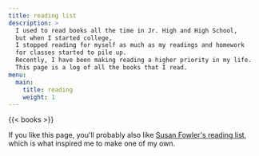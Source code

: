 ```yaml
---
title: reading list
description: >
  I used to read books all the time in Jr. High and High School,
  but when I started college,
  I stopped reading for myself as much as my readings and homework
  for classes started to pile up.
  Recently, I have been making reading a higher priority in my life.
  This page is a log of all the books that I read.
menu:
  main:
    title: reading
    weight: 1
---
```


{{< books >}}

If you like this page,
you'll probably also like
[Susan Fowler's reading list](https://www.susanjfowler.com/reading-list/),
which is what inspired me to make one of my own.
